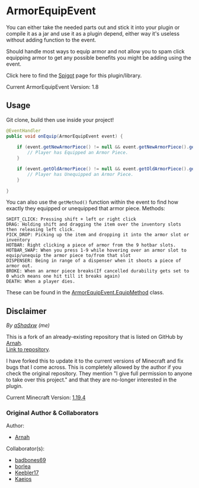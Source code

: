 # ArmorEquipEvent

You can either take the needed parts out and stick it into your plugin or compile it as a jar and use it as a plugin depend, either way it's useless without adding function to the event.

Should handle most ways to equip armor and not allow you to spam click equipping armor to get any possible benefits you might be adding using the event.

Click here to find the [Spigot](https://www.spigotmc.org/resources/lib-armorequipevent.5478/) page for this plugin/library.

Current ArmorEquipEvent Version: 1.8

## Usage
Git clone, build then use inside your project!
```java
@EventHandler
public void onEquip(ArmorEquipEvent event) {
    
    if (event.getNewArmorPiece() != null && event.getNewArmorPiece().getType() != Material.AIR) {
        // Player has Equipped an Armor Piece.
    }

    if (event.getOldArmorPiece() != null && event.getOldArmorPiece().getType() != Material.AIR) {
        // Player has Unequipped an Armor Piece.    
    }
    
}
```
You can also use the `getMethod()` function within the event to find how exactly they equipped or unequipped that armor piece.
Methods:
```
SHIFT_CLICK: Pressing shift + left or right click
DRAG: Holding shift and dragging the item over the inventory slots then releasing left click.
PICK_DROP: Picking up the item and dropping it into the armor slot or inventory
HOTBAR: Right clicking a piece of armor from the 9 hotbar slots.
HOTBAR_SWAP: When you press 1-9 while hovering over an armor slot to equip/unequip the armor piece to/from that slot
DISPENSER: Being in range of a dispenser when it shoots a piece of armor out.
BROKE: When an armor piece breaks(If cancelled durability gets set to 0 which means one hit till it breaks again)
DEATH: When a player dies.
```
These can be found in the [ArmorEquipEvent.EquipMethod](https://github.com/qShadxw/ArmorEquipEvent/blob/master/src/main/java/uk/co/tmdavies/armorequip/ArmorEquipEvent.java#L105) class.

## Disclaimer
*By [qShadxw](https://github.com/qShadxw) (me)*

This is a fork of an already-existing repository that is listed on GitHub by [Arnah](https://github.com/Arnuh).
<br>[Link to repository](https://github.com/Arnuh/ArmorEquipEvent).

I have forked this to update it to the current versions of Minecraft and fix bugs that I come across. 
This is completely allowed by the author if you check the original repository. They mention "I give full permission to anyone to take over this project." 
and that they are no-longer interested in the plugin.

Current Minecraft Version: [1.19.4](https://www.minecraft.net/en-us/article/minecraft-java-edition-1-19-4)

### Original Author & Collaborators
Author:
- [Arnah](https://github.com/Arnuh)

Collaborator(s): 
- [badbones69](https://github.com/badbones69)
- [borlea](https://github.com/borlea)
- [Keebler17](https://github.com/Keebler17)
- [Kaeios](https://github.com/Kaeios)

